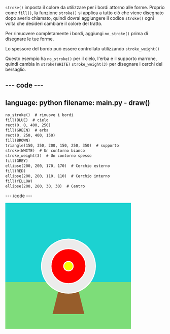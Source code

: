 `stroke()` imposta il colore da utilizzare per i bordi attorno alle forme. Proprio come `fill()`, la funzione `stroke()` si applica a tutto ciò che viene disegnato dopo averlo chiamato, quindi dovrai aggiungere il codice `stroke()` ogni volta che desideri cambiare il colore del tratto.

Per rimuovere completamente i bordi, aggiungi `no_stroke()` prima di disegnare le tue forme.

Lo spessore del bordo può essere controllato utilizzando `stroke_weight()`

Questo esempio ha `no_stroke()` per il cielo, l'erba e il supporto marrone, quindi cambia in `stroke(WHITE)` `stroke_weight(3)` per disegnare i cerchi del bersaglio.

--- code ---
---
language: python
filename: main.py - draw()
---

    no_stroke()  # rimuove i bordi
    fill(BLUE)  # cielo
    rect(0, 0, 400, 250)
    fill(GREEN)  # erba
    rect(0, 250, 400, 150)
    fill(BROWN) 
    triangle(150, 350, 200, 150, 250, 350)  # supporto
    stroke(WHITE)  # Un contorno bianco
    stroke_weight(3)  # Un contorno spesso
    fill(GREY)
    ellipse(200, 200, 170, 170)  # Cerchio esterno
    fill(RED)
    ellipse(200, 200, 110, 110)  # Cerchio interno
    fill(YELLOW)
    ellipse(200, 200, 30, 30)  # Centro

--- /code ---

![Una scena di tiro con l'arco con spessi bordi bianchi sui cerchi e senza bordi sui rettangoli o sul triangolo.](images/outline-circles.png)
